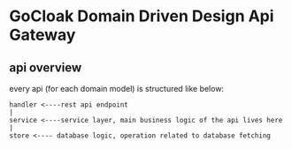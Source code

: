 # GoCloak Domain Driven Design Api Gateway


## api overview

every api (for each domain model) is structured like below:

    handler <----rest api endpoint
    |
    service <----service layer, main business logic of the api lives here
    |
    store <---- database logic, operation related to database fetching

